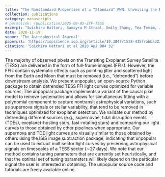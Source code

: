 ```yaml
---
title: "The Nonstandard Properties of a “Standard” PWN: Unveiling the Mysteries of PWN G21.5–0.9 Using Its IR and X-Ray Emission"
collection: publications
category: manuscripts
# permalink: /publication/2025-06-05-ZTF-TESS
excerpt: "Soichiro Hattori, Samayra M Straal, Emily Zhang, Tea Temim, Joseph D Gelfand, Patrick O Slane"
date: 2020-11-19
venue: 'The Astrophysical Journal'
paperurl: 'https://iopscience.iop.org/article/10.3847/1538-4357/abba32/meta'
citation: 'Soichiro Hattori et al 2020 ApJ 904 32'
---
```

The majority of observed pixels on the Transiting Exoplanet Survey Satellite (TESS) are delivered in the form of full-frame images (FFIs). However, the FFIs contain systematic effects such as pointing jitter and scattered light from the Earth and Moon that must be removed (i.e., “detrended”) before downstream analysis. We present unpopular, an open-source Python package to obtain detrended TESS FFI light curves optimized for variable sources. The unpopular package implements a variant of the causal pixel model to remove systematics and allows for simultaneous fitting with a polynomial component to capture nontransit astrophysical variations, such as supernova signals or stellar variability, that tend to be removed in techniques optimized for exoplanet detection. We validate our method by detrending different sources (e.g., supernovae, tidal disruption events (TDEs), exoplanet-hosting stars, fast-rotating stars) and comparing our light curves to those obtained by other pipelines when appropriate. Our supernova and TDE light curves are visually similar to those obtained by others using the ISIS image subtraction package, indicating that unpopular can be used to extract multisector light curves by preserving astrophysical signals on timescales of a TESS sector (∼27 days). We note that our method contains tuning parameters that are currently set heuristically, and that the optimal set of tuning parameters will likely depend on the particular signal the user is interested in obtaining. The unpopular source code and tutorials are freely available online.